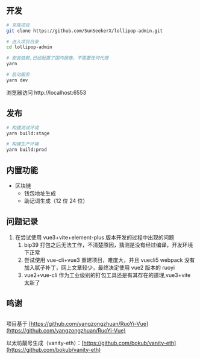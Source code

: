 ## 开发

```bash
# 克隆项目
git clone https://github.com/SunSeekerX/lollipop-admin.git

# 进入项目目录
cd lollipop-admin

# 安装依赖,已经配置了国内镜像，不需要任何代理
yarn

# 启动服务
yarn dev
```

浏览器访问 http://localhost:6553

## 发布

```bash
# 构建测试环境
yarn build:stage

# 构建生产环境
yarn build:prod
```



## 内置功能

- 区块链
  - 钱包地址生成
  - 助记词生成（12 位 24 位）



## 问题记录

1. 在尝试使用 vue3+vite+element-plus 版本开发的过程中出现的问题
   1. bip39 打包之后无法工作，不清楚原因，猜测是没有经过编译，开发环境下正常
   2. 尝试使用 vue-cli+vue3 重建项目，难度大，并且 vuecli5 webpack 没有加入腻子补丁，网上文章较少，最终决定使用 vue2 版本的 ruoyi
   3. vue2+vue-cli 作为工业级别的打包工具还是有其存在的道理,vue3+vite 太新了



## 鸣谢

## 

项目基于 [https://github.com/yangzongzhuan/RuoYi-Vue](https://github.com/yangzongzhuan/RuoYi-Vue)

以太坊靓号生成（vanity-eth）：[https://github.com/bokub/vanity-eth](https://github.com/bokub/vanity-eth)


